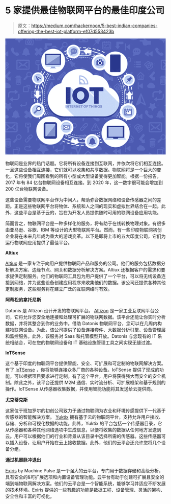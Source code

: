 # 5 家提供最佳物联网平台的最佳印度公司

> 原文：<https://medium.com/hackernoon/5-best-indian-companies-offering-the-best-iot-platform-ef07d553423b>

![](img/557a7dbeca3597e311a183c869631557.png)

物联网是业界的热门话题。它将所有设备连接到互联网，并依次将它们相互连接。一旦这些设备相互连接，它们就可以收集和共享数据。物联网将是一个巨大的变化，它将使我们周围看到的所有小型或大型设备变得更加智能。根据一份报告，2017 年有 84 亿台物联网设备相互连接。到 2020 年，这一数字很可能会增加到 200 亿台物联网设备。

这些设备需要物联网平台作为中间人，帮助弥合数据网络和设备传感器之间的差距。正是这些物联网平台将物体、系统和人之间的现实和虚拟世界结合在一起。此外，这些平台是基于云的，旨在为开发人员提供随时可用的联网设备应用功能。

简而言之，物联网平台是一种多样化的服务，将有助于在线转换物理对象。有很多由亚马逊、谷歌、IBM 等设计的大型物联网平台。然而，有一些印度物联网初创企业将在未来几年成为重大的游戏变革。以下是即将上市的五大印度公司，它们为运行物联网应用提供了最佳平台。

**Altiux**

[Altiux](http://www.altiux.com/index.html) 是一家专注于向用户提供物联网产品和服务的公司。他们的服务包括数据分析解决方案、边缘节点、网关和数据分析解决方案。Altiux 还根据客户的需求和要求提供定制服务。他们的物联网工具包为用户提供了一个平台，可以将无线设备连接到网络，并为这些设备创建应用程序来收集他们的数据。该公司还提供各种其他定制服务，这些服务将在建立广泛的互联网络时有效。

**阿蒂松的拿托尼斯**

Datonis 是 Altizon 设计开发的物联网平台。 [Altizon](https://altizon.com/) 是一家工业互联网平台公司，它将允许您安全地连接和处理可扩展的物联网数据。该平台还能让你实时分析数据，并将其整合到你的业务中。借助 Datonis 物联网平台，您可以在几周内构建物联网设备。为此，该公司提供了设备连接套件、大数据分析引擎、设备管理层和监控服务。此外，该服务对 Saas 和托管模型开放。Datonis 与您现有的 IT 系统相结合，可在您的物联网设备和 IT 基础设施管理工具之间实现无缝过渡。

**IoTSense**

这个基于印度的物联网平台提供智能、安全、可扩展和可定制的物联网解决方案。有了 [IoTSense](http://www.iotsense.io/) ，你将能够连接众多厂商的各种设备。IoTSense 提供了现成的功能，可以根据项目要求进行定制。有了这个平台，用户将获得强大而安全的安全机制。除此之外，该平台还提供 M2M 通信、实时流分析、可扩展框架和基于规则的操作。IoTSense 从传感器收集数据，并使用智能功能将其发送给云提供商。

**尤克蒂克斯**

这家位于班加罗尔的初创公司致力于通过物联网为农业和环境传感提供下一代基于传感器的智能解决方案。 [Yuktix](http://www.yuktix.com/) 拥有基于云的物联网平台，支持允许用户接收、存储、分析和可视化数据的功能。此外，Yuktix 的平台包括一个传感器目录，它从传感器和各种其他网络选项中生成信息，以便将收集的数据从任何地方发送到云。用户可以根据他们的行业和背景从该目录中选择所需的传感器。这些传感器可以插入设备，让用户开始在云上接收数据。此外，他们的云平台还允许您将几个设备分组。

**通过机器脉冲退出**

[Exiris](https://www.machinepulse.com/cloud-erixis.php) by Machine Pulse 是一个强大的云平台，专门用于数据存储和高级分析，具有安全的&可扩展选项和内置设备管理功能。云平台有助于创建可扩展且安全的端到端物联网解决方案。他们的云平台是一个智能系统，能够学习并适应不断发展的技术环境。Exiris 提供的一些有趣的功能是数据工程、设备管理、灵活的架构、安全性和丰富的可视化。
